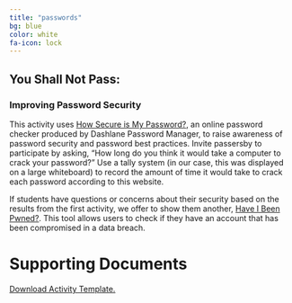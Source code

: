 ```yaml
---
title: "passwords"
bg: blue
color: white
fa-icon: lock
---
```


## You Shall Not Pass:
### Improving Password Security

This activity uses [How Secure is My Password?](https://howsecureismypassword.net/), an online password checker produced by Dashlane Password Manager, to raise awareness of password security and password best practices.
Invite passersby to participate by asking, “How long do you think it would take a computer to crack your password?” Use a tally system (in our case, this was displayed on a large whiteboard) to record the amount of time it would take to crack each password according to this website.

If students have questions or concerns about their security based on the results from the first activity, we offer to show them another, [Have I Been Pwned?](https://haveibeenpwned.com/). This tool allows users to check if they have an account that has been compromised in a data breach.

  <div data-role="main" class="ui-content">
    <div data-role="collapsible">
      <h1>Supporting Documents</h1>
      <p><a href="https://github.com/lillian-rigling/DigLit/raw/gh-pages/You%20Shall%20Not%20Pass%20-%20Improving%20Password%20Security.pdf"> Download Activity Template. </a> </p>
    </div>
  </div>


